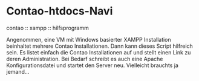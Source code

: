 Contao-htdocs-Navi
==================

contao :: xampp :: hilfsprogramm


Angenommen, eine VM mit Windows basierter XAMPP Installation beinhaltet mehrere Contao Installationen. 
Dann kann dieses Script hilfreich sein.
Es listet einfach die Contao Installationen auf und stellt einen Link zu deren Administration.
Bei Bedarf schreibt es auch eine Apache Konfigurationsdatei und startet den Server neu.
Vielleicht brauchts ja jemand...
